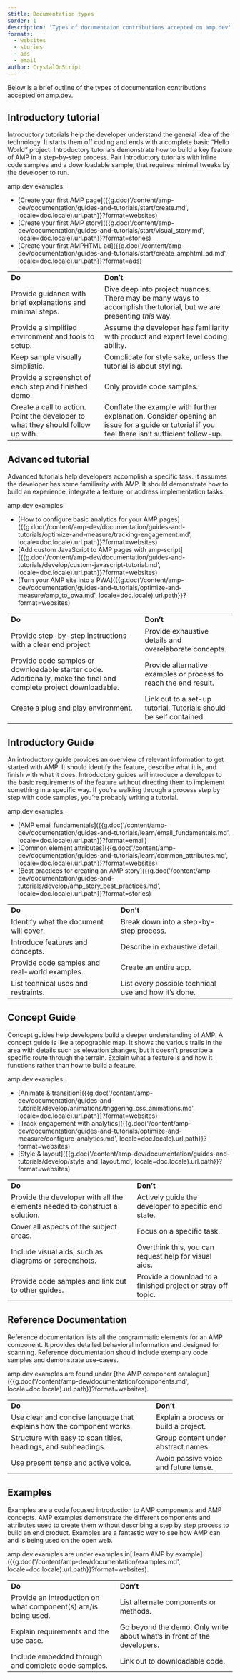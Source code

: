 ```yaml
---
$title: Documentation types 
$order: 1
description: 'Types of documentaion contributions accepted on amp.dev'
formats:
  - websites
  - stories
  - ads
  - email
author: CrystalOnScript
---
```

Below is a brief outline of the types of documentation contributions accepted on amp.dev. 


## Introductory tutorial

Introductory tutorials help the developer understand the general idea of the technology. It starts them off coding and ends with a complete basic “Hello World” project. Introductory tutorials demonstrate how to build a key feature of AMP in a step-by-step process. Pair Introductory tutorials with inline code samples and a downloadable sample, that requires minimal tweaks by the developer to run.

amp.dev examples:



*   [Create your first AMP page]({{g.doc('/content/amp-dev/documentation/guides-and-tutorials/start/create.md', locale=doc.locale).url.path}}?format=websites)
*   [Create your first AMP story]({{g.doc('/content/amp-dev/documentation/guides-and-tutorials/start/visual_story.md', locale=doc.locale).url.path}}?format=stories)
*   [Create your first AMPHTML ad]({{g.doc('/content/amp-dev/documentation/guides-and-tutorials/start/create_amphtml_ad.md', locale=doc.locale).url.path}}?format=ads)

<table>
  <tr>
   <td>
<strong>Do</strong>
   </td>
   <td><strong>Don’t</strong>
   </td>
  </tr>
  <tr>
   <td>Provide guidance with brief explanations and minimal steps. 
   </td>
   <td>Dive deep into project nuances. There may be many ways to accomplish the tutorial, but we are presenting <em>this</em> way.
   </td>
  </tr>
  <tr>
   <td>Provide a simplified environment and tools to setup. 
   </td>
   <td>Assume the developer has familiarity with product and expert level coding ability. 
   </td>
  </tr>
  <tr>
   <td>Keep sample visually simplistic. 
   </td>
   <td>Complicate for style sake, unless the tutorial is about styling. 
   </td>
  </tr>
  <tr>
   <td>Provide a screenshot of each step and finished demo.
   </td>
   <td>Only provide code samples. 
   </td>
  </tr>
  <tr>
   <td>Create a call to action. Point the developer to what they should follow up with.
   </td>
   <td>Conflate the example with further explanation. Consider opening an issue for a guide or tutorial if you feel there isn’t sufficient follow-up.
   </td>
  </tr>
</table>



## Advanced tutorial

Advanced tutorials help developers accomplish a specific task. It assumes the developer has some familiarity with AMP. It should demonstrate how to build an experience, integrate a feature, or address implementation tasks. 

amp.dev examples:



*   [How to configure basic analytics for your AMP pages]({{g.doc('/content/amp-dev/documentation/guides-and-tutorials/optimize-and-measure/tracking-engagement.md', locale=doc.locale).url.path}}?format=websites)
*   [Add custom JavaScript to AMP pages with amp-script]({{g.doc('/content/amp-dev/documentation/guides-and-tutorials/develop/custom-javascript-tutorial.md', locale=doc.locale).url.path}}?format=websites)
*   [Turn your AMP site into a PWA]({{g.doc('/content/amp-dev/documentation/guides-and-tutorials/optimize-and-measure/amp_to_pwa.md', locale=doc.locale).url.path}}?format=websites)

<table>
  <tr>
   <td>
<strong>Do</strong>
   </td>
   <td><strong>Don’t</strong>
   </td>
  </tr>
  <tr>
   <td>Provide step-by-step instructions with a clear end project. 
   </td>
   <td>Provide exhaustive details and overelaborate concepts. 
   </td>
  </tr>
  <tr>
   <td>Provide code samples or downloadable starter code. Additionally, make the final and complete project downloadable.  
   </td>
   <td>Provide alternative examples or process to reach the end result.
   </td>
  </tr>
  <tr>
   <td>Create a plug and play environment. 
   </td>
   <td>Link out to a set-up tutorial. Tutorials should be self contained. 
   </td>
  </tr>
</table>



## Introductory Guide

An introductory guide provides an overview of relevant information to get started with AMP. It should identify the feature, describe what it is, and finish with what it does. Introductory guides will introduce a developer to the basic requirements of the feature without directing them to implement something in a specific way. If you’re walking through a process step by step with code samples, you’re probably writing a tutorial. 

amp.dev examples:



*   [AMP email fundamentals]({{g.doc('/content/amp-dev/documentation/guides-and-tutorials/learn/email_fundamentals.md', locale=doc.locale).url.path}}?format=email)
*   [Common element attributes]({{g.doc('/content/amp-dev/documentation/guides-and-tutorials/learn/common_attributes.md', locale=doc.locale).url.path}}?format=websites)
*   [Best practices for creating an AMP story]({{g.doc('/content/amp-dev/documentation/guides-and-tutorials/develop/amp_story_best_practices.md', locale=doc.locale).url.path}}?format=stories)

<table>
  <tr>
   <td>
<strong>Do</strong>
   </td>
   <td><strong>Don’t</strong>
   </td>
  </tr>
  <tr>
   <td>Identify what the document will cover.
   </td>
   <td>Break down into a step-by-step process.
   </td>
  </tr>
  <tr>
   <td>Introduce features and concepts.
   </td>
   <td>Describe in exhaustive detail. 
   </td>
  </tr>
  <tr>
   <td>Provide code samples and real-world examples.
   </td>
   <td>Create an entire app.
   </td>
  </tr>
  <tr>
   <td>List technical uses and restraints.
   </td>
   <td>List every possible technical use and how it’s done. 
   </td>
  </tr>
</table>



## Concept Guide

Concept guides help developers build a deeper understanding of AMP. A concept guide is like a topographic map. It shows the various trails in the area with details such as elevation changes, but it doesn’t prescribe a specific route through the terrain. Explain what a feature is and how it functions rather than how to build a feature.

amp.dev examples:



*   [Animate & transition]({{g.doc('/content/amp-dev/documentation/guides-and-tutorials/develop/animations/triggering_css_animations.md', locale=doc.locale).url.path}}?format=websites)
*   [Track engagement with analytics]({{g.doc('/content/amp-dev/documentation/guides-and-tutorials/optimize-and-measure/configure-analytics.md', locale=doc.locale).url.path}}?format=websites)
*   [Style & layout]({{g.doc('/content/amp-dev/documentation/guides-and-tutorials/develop/style_and_layout.md', locale=doc.locale).url.path}}?format=websites)

<table>
  <tr>
   <td>
<strong>Do</strong>
   </td>
   <td><strong>Don’t</strong>
   </td>
  </tr>
  <tr>
   <td>Provide the developer with all the elements needed to construct a solution.
   </td>
   <td>Actively guide the developer to specific end state.
   </td>
  </tr>
  <tr>
   <td>Cover all aspects of the subject areas.
   </td>
   <td>Focus on a specific task. 
   </td>
  </tr>
  <tr>
   <td>Include visual aids, such as diagrams or screenshots.
   </td>
   <td>Overthink this, you can request help for visual aids.
   </td>
  </tr>
  <tr>
   <td>Provide code samples and link out to other guides. 
   </td>
   <td>Provide a download to a finished project or stray off topic. 
   </td>
  </tr>
</table>



## Reference Documentation

Reference documentation lists all the programmatic elements for an AMP component. It provides detailed behavioral information and designed for scanning. Reference documentation should include exemplary code samples and demonstrate use-cases.   

amp.dev examples are found under [the AMP component catalogue]({{g.doc('/content/amp-dev/documentation/components.md', locale=doc.locale).url.path}}?format=websites).

<table>
  <tr>
   <td><strong>Do</strong>
   </td>
   <td><strong>Don’t</strong>
   </td>
  </tr>
  <tr>
   <td>Use clear and concise language that explains how the component works.
   </td>
   <td>Explain a process or build a project.
   </td>
  </tr>
  <tr>
   <td>Structure with easy to scan titles, headings, and subheadings. 
   </td>
   <td>Group content under abstract names.
   </td>
  </tr>
  <tr>
   <td>Use present tense and active voice. 
   </td>
   <td>Avoid passive voice and future tense. 
   </td>
  </tr>
</table>



## Examples

Examples are a code focused introduction to AMP components and AMP concepts. AMP examples demonstrate the different components and attributes used to create them without describing a step by step process to build an end product. Examples are a fantastic way to see how AMP can and is being used on the open web.

amp.dev examples are under examples in[ learn AMP by example]({{g.doc('/content/amp-dev/documentation/examples.md', locale=doc.locale).url.path}}?format=websites).


<table>
  <tr>
   <td><strong>Do</strong>
   </td>
   <td><strong>Don’t</strong>
   </td>
  </tr>
  <tr>
   <td>Provide an introduction on what component(s) are/is being used.
   </td>
   <td>List alternate components or methods.
   </td>
  </tr>
  <tr>
   <td>Explain requirements and the use case.
   </td>
   <td>Go beyond the demo. Only write about what’s in front of the developers. 
   </td>
  </tr>
  <tr>
   <td>Include embedded through and complete code samples.
   </td>
   <td>Link out to downloadable code. 
   </td>
  </tr>
</table>